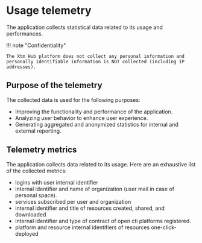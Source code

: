 # Usage telemetry

The application collects statistical data related to its usage and performances.


!!! note "Confidentiality"

    The Xtm Hub platform does not collect any personal information and personally identifiable information is NOT collected (including IP addresses).



## Purpose of the telemetry

The collected data is used for the following purposes:

- Improving the functionality and performance of the application.
- Analyzing user behavior to enhance user experience.
- Generating aggregated and anonymized statistics for internal and external reporting.

## Telemetry metrics

The application collects data related to its usage. Here are an exhaustive list of the collected metrics:

- logins with user internal identifier
- internal identifier and name of organization (user mail in case of personal space).
- services subscribed per user and organization
- internal identifier and title of resources created, shared, and downloaded
- internal identifier and type of contract of open cti platforms registered.
- platform and resource internal identifiers of resources one-click-deployed
